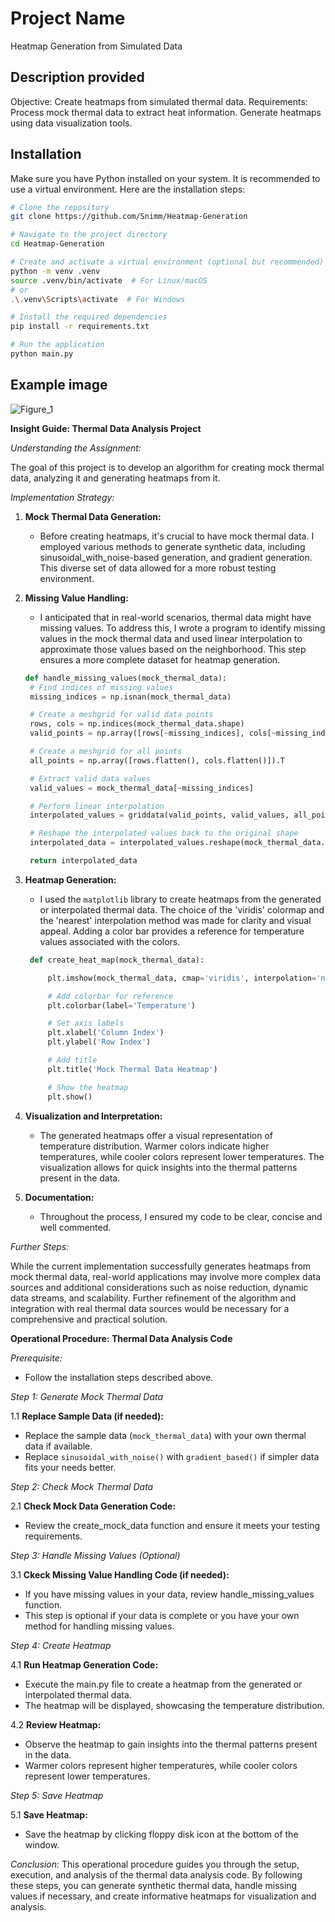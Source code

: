 # Project Name

Heatmap Generation from Simulated Data

## Description provided

Objective: Create heatmaps from simulated thermal data.
Requirements:
Process mock thermal data to extract heat information.
Generate heatmaps using data visualization tools.


## Installation

Make sure you have Python installed on your system. It is recommended to use a virtual environment. Here are the installation steps:

```bash
# Clone the repository
git clone https://github.com/Snimm/Heatmap-Generation

# Navigate to the project directory
cd Heatmap-Generation

# Create and activate a virtual environment (optional but recommended)
python -m venv .venv
source .venv/bin/activate  # For Linux/macOS
# or
.\.venv\Scripts\activate  # For Windows

# Install the required dependencies
pip install -r requirements.txt

# Run the application
python main.py
```


## Example image
![Figure_1](https://github.com/Snimm/Heatmap-Generation/assets/53926889/eef9ef3b-c484-4ae5-bc58-eb88246292c9)




**Insight Guide: Thermal Data Analysis Project**

*Understanding the Assignment:*

The goal of this project is to develop an algorithm for creating mock thermal data, analyzing it and generating heatmaps from it.

*Implementation Strategy:*

1. **Mock Thermal Data Generation:**
   - Before creating heatmaps, it's crucial to have mock thermal data. I employed various methods to generate synthetic data, including sinusoidal_with_noise-based generation, and gradient generation. This diverse set of data allowed for a more robust testing environment.

2. **Missing Value Handling:**
   - I anticipated that in real-world scenarios, thermal data might have missing values. To address this, I wrote a program to identify missing values in the mock thermal data and used linear interpolation to approximate those values based on the neighborhood. This step ensures a more complete dataset for heatmap generation.

   ```python
   def handle_missing_values(mock_thermal_data):
    # Find indices of missing values
    missing_indices = np.isnan(mock_thermal_data)

    # Create a meshgrid for valid data points
    rows, cols = np.indices(mock_thermal_data.shape)
    valid_points = np.array([rows[~missing_indices], cols[~missing_indices]]).T

    # Create a meshgrid for all points
    all_points = np.array([rows.flatten(), cols.flatten()]).T

    # Extract valid data values
    valid_values = mock_thermal_data[~missing_indices]

    # Perform linear interpolation
    interpolated_values = griddata(valid_points, valid_values, all_points, method='linear')

    # Reshape the interpolated values back to the original shape
    interpolated_data = interpolated_values.reshape(mock_thermal_data.shape)

    return interpolated_data
   ```

3. **Heatmap Generation:**
   - I used the `matplotlib` library to create heatmaps from the generated or interpolated thermal data. The choice of the 'viridis' colormap and the 'nearest' interpolation method was made for clarity and visual appeal. Adding a color bar provides a reference for temperature values associated with the colors.

   ```python
    def create_heat_map(mock_thermal_data):

        plt.imshow(mock_thermal_data, cmap='viridis', interpolation='nearest', origin='upper')

        # Add colorbar for reference
        plt.colorbar(label='Temperature')

        # Set axis labels
        plt.xlabel('Column Index')
        plt.ylabel('Row Index')

        # Add title
        plt.title('Mock Thermal Data Heatmap')

        # Show the heatmap
        plt.show()
   ```

4. **Visualization and Interpretation:**
   - The generated heatmaps offer a visual representation of temperature distribution. Warmer colors indicate higher temperatures, while cooler colors represent lower temperatures. The visualization allows for quick insights into the thermal patterns present in the data.

5. **Documentation:**
   - Throughout the process, I ensured my code to be clear, concise and well commented.

*Further Steps:*

While the current implementation successfully generates heatmaps from mock thermal data, real-world applications may involve more complex data sources and additional considerations such as noise reduction, dynamic data streams, and scalability. Further refinement of the algorithm and integration with real thermal data sources would be necessary for a comprehensive and practical solution.

**Operational Procedure: Thermal Data Analysis Code**

*Prerequisite:*
- Follow the installation steps described above.

*Step 1: Generate Mock Thermal Data*

  1.1 **Replace Sample Data (if needed):**
- Replace the sample data (`mock_thermal_data`) with your own thermal data if available.
- Replace `sinusoidal_with_noise()` with  `gradient_based()` if simpler data fits your needs better.  

*Step 2: Check Mock Thermal Data*

2.1 **Check Mock Data Generation Code:**
- Review the create_mock_data function and ensure it meets your testing requirements.

*Step 3: Handle Missing Values (Optional)*

3.1 **Ckeck Missing Value Handling Code (if needed):**
- If you have missing values in your data, review handle_missing_values function.
- This step is optional if your data is complete or you have your own method for handling missing values.

*Step 4: Create Heatmap*

4.1 **Run Heatmap Generation Code:**
- Execute the main.py file to create a heatmap from the generated or interpolated thermal data.
- The heatmap will be displayed, showcasing the temperature distribution.

4.2 **Review Heatmap:**
- Observe the heatmap to gain insights into the thermal patterns present in the data.
- Warmer colors represent higher temperatures, while cooler colors represent lower temperatures.

*Step 5: Save Heatmap*

5.1 **Save Heatmap:**
- Save the heatmap by clicking floppy disk icon at the bottom of the window.


*Conclusion:*
This operational procedure guides you through the setup, execution, and analysis of the thermal data analysis code. By following these steps, you can generate synthetic thermal data, handle missing values if necessary, and create informative heatmaps for visualization and analysis.
